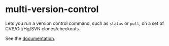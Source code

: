 # multi-version-control

Lets you run a version control command, such as `status` or `pull`, on
a set of CVS/Git/Hg/SVN clones/checkouts.

See the [documentation](http://plumelib.org/multi-version-control/api/org/plumelib/multiversioncontrol/MultiVersionControl.html).
